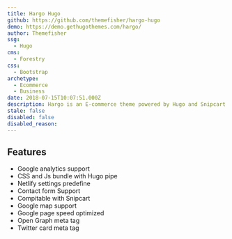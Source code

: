 ```yaml
---
title: Hargo Hugo
github: https://github.com/themefisher/hargo-hugo
demo: https://demo.gethugothemes.com/hargo/
author: Themefisher
ssg:
  - Hugo
cms:
  - Forestry
css:
  - Bootstrap
archetype:
  - Ecommerce
  - Business
date: 2018-07-15T10:07:51.000Z
description: Hargo is an E-commerce theme powered by Hugo and Snipcart. It's fully functional, users can order items and also payments throw this theme.
stale: false
disabled: false
disabled_reason:
---
```


## Features
* Google analytics support
* CSS and Js bundle with Hugo pipe
* Netlify settings predefine
* Contact form Support
* Compitable with Snipcart
* Google map support
* Google page speed optimized
* Open Graph meta tag
* Twitter card meta tag